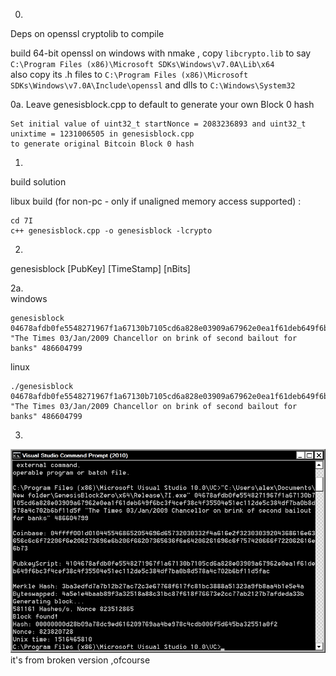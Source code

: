 0.
Deps on openssl cryptolib to compile

build 64-bit openssl on windows with nmake , copy `libcrypto.lib` to say  `C:\Program Files (x86)\Microsoft SDKs\Windows\v7.0A\Lib\x64`  
also copy its .h files to `C:\Program Files (x86)\Microsoft SDKs\Windows\v7.0A\Include\openssl`
and dlls to `C:\Windows\System32`  

0a. Leave genesisblock.cpp to default to generate your own Block 0 hash

    Set initial value of uint32_t startNonce = 2083236893 and uint32_t unixtime = 1231006505 in genesisblock.cpp 
    to generate original Bitcoin Block 0 hash

1.
build solution 

libux build (for non-pc - only if unaligned memory access supported) : 
```
cd 7I
c++ genesisblock.cpp -o genesisblock -lcrypto
```
2.
genesisblock [PubKey] [TimeStamp] [nBits]

2a.  
windows
```
genesisblock 04678afdb0fe5548271967f1a67130b7105cd6a828e03909a67962e0ea1f61deb649f6bc3f4cef38c4f35504e51ec112de5c384df7ba0b8d578a4c702b6bf11d5f "The Times 03/Jan/2009 Chancellor on brink of second bailout for banks" 486604799
```
linux
```
./genesisblock 04678afdb0fe5548271967f1a67130b7105cd6a828e03909a67962e0ea1f61deb649f6bc3f4cef38c4f35504e51ec112de5c384df7ba0b8d578a4c702b6bf11d5f "The Times 03/Jan/2009 Chancellor on brink of second bailout for banks" 486604799
```
3.
![Screen1](/screens/Untitled%201.jpg)
it's from broken version ,ofcourse
